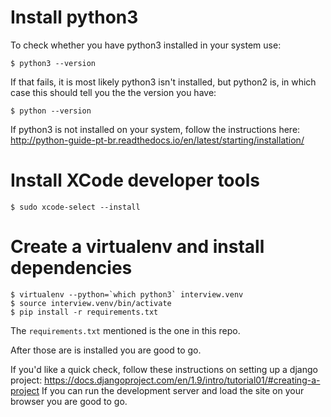 # Install python3

To check whether you have python3 installed in your system use:

```
$ python3 --version
```

If that fails, it is most likely python3 isn't installed, but python2 is, in which case this should tell you the the
version you have:

```
$ python --version
```

If python3 is not installed on your system, follow the instructions here:
http://python-guide-pt-br.readthedocs.io/en/latest/starting/installation/

# Install XCode developer tools

```
$ sudo xcode-select --install
```

# Create a virtualenv and install dependencies

```
$ virtualenv --python=`which python3` interview.venv
$ source interview.venv/bin/activate
$ pip install -r requirements.txt
```
The `requirements.txt` mentioned is the one in this repo.

After those are is installed you are good to go.

If you'd like a quick check, follow these instructions on setting up a django project:
https://docs.djangoproject.com/en/1.9/intro/tutorial01/#creating-a-project If you can run the development server and
load the site on your browser you are good to go.

